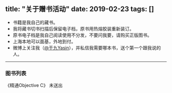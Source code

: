 title: "关于赠书活动"
date: 2019-02-23
tags: [] 
---

* 书籍是我自己的藏书。
* 我将藏书切书扫描后保留电子档，原书用热熔胶装重新装订。
* 原书电子档是我自己阅读使用不分发，不要问我要，请购买正版图书。
* 上海本地可以面基，外地到付。
* 微博上关注我（[@于九Yasin](https://weibo.com/573005502)），并私信我需要哪本书，送个第一个跟我说的人。

---
### 图书列表

《精通Objective C》 未送出
